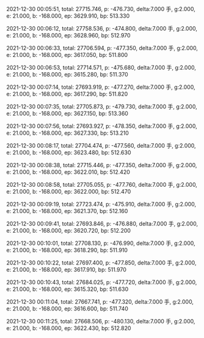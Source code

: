 2021-12-30 00:05:51, total: 27715.746, p: -476.730, delta:7.000 手, g:2.000, e: 21.000, b: -168.000, ep: 3629.910, bp: 513.330

2021-12-30 00:06:12, total: 27758.536, p: -474.800, delta:7.000 手, g:2.000, e: 21.000, b: -168.000, ep: 3628.960, bp: 512.970

2021-12-30 00:06:33, total: 27706.594, p: -477.350, delta:7.000 手, g:2.000, e: 21.000, b: -168.000, ep: 3617.050, bp: 511.800

2021-12-30 00:06:53, total: 27714.571, p: -475.680, delta:7.000 手, g:2.000, e: 21.000, b: -168.000, ep: 3615.280, bp: 511.370

2021-12-30 00:07:14, total: 27693.919, p: -477.270, delta:7.000 手, g:2.000, e: 21.000, b: -168.000, ep: 3617.290, bp: 511.820

2021-12-30 00:07:35, total: 27705.873, p: -479.730, delta:7.000 手, g:2.000, e: 21.000, b: -168.000, ep: 3627.150, bp: 513.360

2021-12-30 00:07:56, total: 27693.927, p: -478.350, delta:7.000 手, g:2.000, e: 21.000, b: -168.000, ep: 3627.330, bp: 513.210

2021-12-30 00:08:17, total: 27704.474, p: -477.560, delta:7.000 手, g:2.000, e: 21.000, b: -168.000, ep: 3623.480, bp: 512.630

2021-12-30 00:08:38, total: 27715.446, p: -477.350, delta:7.000 手, g:2.000, e: 21.000, b: -168.000, ep: 3622.010, bp: 512.420

2021-12-30 00:08:58, total: 27705.055, p: -477.760, delta:7.000 手, g:2.000, e: 21.000, b: -168.000, ep: 3622.000, bp: 512.470

2021-12-30 00:09:19, total: 27723.474, p: -475.910, delta:7.000 手, g:2.000, e: 21.000, b: -168.000, ep: 3621.370, bp: 512.160

2021-12-30 00:09:41, total: 27693.846, p: -476.880, delta:7.000 手, g:2.000, e: 21.000, b: -168.000, ep: 3620.720, bp: 512.200

2021-12-30 00:10:01, total: 27708.130, p: -476.990, delta:7.000 手, g:2.000, e: 21.000, b: -168.000, ep: 3618.290, bp: 511.910

2021-12-30 00:10:22, total: 27697.400, p: -477.850, delta:7.000 手, g:2.000, e: 21.000, b: -168.000, ep: 3617.910, bp: 511.970

2021-12-30 00:10:43, total: 27684.025, p: -477.720, delta:7.000 手, g:2.000, e: 21.000, b: -168.000, ep: 3615.320, bp: 511.630

2021-12-30 00:11:04, total: 27667.741, p: -477.320, delta:7.000 手, g:2.000, e: 21.000, b: -168.000, ep: 3616.600, bp: 511.740

2021-12-30 00:11:25, total: 27668.506, p: -480.130, delta:7.000 手, g:2.000, e: 21.000, b: -168.000, ep: 3622.430, bp: 512.820